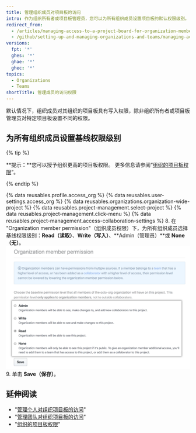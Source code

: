```yaml
---
title: 管理组织成员对项目板的访问
intro: 作为组织所有者或项目板管理员，您可以为所有组织成员设置项目板的默认权限级别。
redirect_from:
  - /articles/managing-access-to-a-project-board-for-organization-members
  - /github/setting-up-and-managing-organizations-and-teams/managing-access-to-a-project-board-for-organization-members
versions:
  fpt: '*'
  ghes: '*'
  ghae: '*'
  ghec: '*'
topics:
  - Organizations
  - Teams
shortTitle: 管理成员的访问权限
---
```


默认情况下，组织成员对其组织的项目板具有写入权限，除非组织所有者或项目板管理员对特定项目板设置不同的权限。

## 为所有组织成员设置基线权限级别

{% tip %}

**提示：**您可以授予组织更高的项目板权限。 更多信息请参阅“[组织的项目板权限](/articles/project-board-permissions-for-an-organization)”。

{% endtip %}

{% data reusables.profile.access_org %}
{% data reusables.user-settings.access_org %}
{% data reusables.organizations.organization-wide-project %}
{% data reusables.project-management.select-project %}
{% data reusables.project-management.click-menu %}
{% data reusables.project-management.access-collaboration-settings %}
8. 在 "Organization member permission"（组织成员权限）下，为所有组织成员选择基线权限级别：**Read（读取）**、**Write（写入）**、**Admin（管理员）**或 **None（无）**。 ![用于所有组织成员的基线项目板权限选项](/assets/images/help/projects/baseline-project-permissions-for-organization-members.png)
9. 单击 **Save（保存）**。

## 延伸阅读

- "[管理个人对组织项目板的访问](/articles/managing-an-individual-s-access-to-an-organization-project-board)"
- "[管理团队对组织项目板的访问](/articles/managing-team-access-to-an-organization-project-board)"
- "[组织的项目板权限](/articles/project-board-permissions-for-an-organization)"
